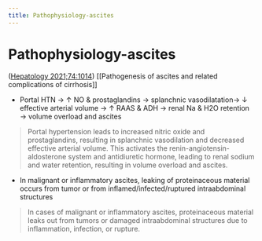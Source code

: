 ```yaml
---
title: Pathophysiology-ascites
---
```

# Pathophysiology-ascites

([Hepatology 2021;74:1014](https://journals.lww.com/hep/Fulltext/2021/08000/Diagnosis,_Evaluation,_and_Management_of_Ascites,.34.aspx))
[[Pathogenesis of ascites and related complications of cirrhosis]]

* Portal HTN → ↑ NO & prostaglandins → splanchnic vasodilatation→ ↓ effective arterial volume → ↑ RAAS & ADH → renal Na & H2O retention → volume overload and ascites
> Portal hypertension leads to increased nitric oxide and prostaglandins, resulting in splanchnic vasodilation and decreased effective arterial volume. This activates the renin-angiotensin-aldosterone system and antidiuretic hormone, leading to renal sodium and water retention, resulting in volume overload and ascites.

* In malignant or inflammatory ascites, leaking of proteinaceous material occurs from tumor or from inflamed/infected/ruptured intraabdominal structures
> In cases of malignant or inflammatory ascites, proteinaceous material leaks out from tumors or damaged intraabdominal structures due to inflammation, infection, or rupture.
